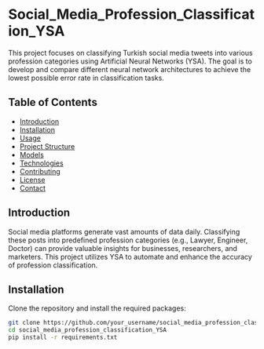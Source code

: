 # Social_Media_Profession_Classification_YSA

This project focuses on classifying Turkish social media tweets into various profession categories using Artificial Neural Networks (YSA). The goal is to develop and compare different neural network architectures to achieve the lowest possible error rate in classification tasks.

## Table of Contents

- [Introduction](#introduction)
- [Installation](#installation)
- [Usage](#usage)
- [Project Structure](#project-structure)
- [Models](#models)
- [Technologies](#technologies)
- [Contributing](#contributing)
- [License](#license)
- [Contact](#contact)

## Introduction

Social media platforms generate vast amounts of data daily. Classifying these posts into predefined profession categories (e.g., Lawyer, Engineer, Doctor) can provide valuable insights for businesses, researchers, and marketers. This project utilizes YSA to automate and enhance the accuracy of profession classification.

## Installation

Clone the repository and install the required packages:

```bash
git clone https://github.com/your_username/social_media_profession_classification_YSA.git
cd social_media_profession_classification_YSA
pip install -r requirements.txt

